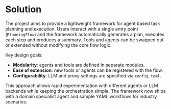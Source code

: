# Solution

The project aims to provide a lightweight framework for agent based task planning
and execution.  Users interact with a single entry point (`PlanningFlow`) and the
framework automatically generates a plan, executes each step and produces a
summary.  Tools and agents can be swapped out or extended without modifying the
core flow logic.

Key design goals:
- **Modularity**: agents and tools are defined in separate modules.
- **Ease of extension**: new tools or agents can be registered with the flow.
- **Configurability**: LLM and proxy settings are specified via `config.toml`.

This approach allows rapid experimentation with different agents or LLM backends
while keeping the orchestration simple.
The framework now ships with a domain specialist agent and sample YAML workflows for industry scenarios.
